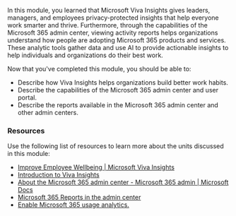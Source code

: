 In this module, you learned that Microsoft Viva Insights gives leaders, managers, and employees privacy-protected insights that help everyone work smarter and thrive. Furthermore, through the capabilities of the Microsoft 365 admin center, viewing activity reports helps organizations understand how people are adopting Microsoft 365 products and services. These analytic tools gather data and use AI to provide actionable insights to help individuals and organizations do their best work.

Now that you've completed this module, you should be able to:

 -  Describe how Viva Insights helps organizations build better work habits.
 -  Describe the capabilities of the Microsoft 365 admin center and user portal.
 -  Describe the reports available in the Microsoft 365 admin center and other admin centers.

### Resources

Use the following list of resources to learn more about the units discussed in this module:

 -  [Improve Employee Wellbeing \| Microsoft Viva Insights](https://www.microsoft.com/microsoft-viva/insights?azure-portal=true)
 -  [Introduction to Viva Insights](/viva/insights/introduction?azure-portal=true)
 -  [About the Microsoft 365 admin center - Microsoft 365 admin \| Microsoft Docs](/microsoft-365/admin/admin-overview/about-the-admin-center?azure-portal=true)
 -  [Microsoft 365 Reports in the admin center](/microsoft-365/admin/activity-reports/activity-reports?azure-portal=true)
 -  [Enable Microsoft 365 usage analytics.](/microsoft-365/admin/usage-analytics/enable-usage-analytics?azure-portal=true)
